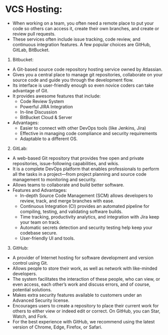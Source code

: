 # VCS Hosting:
- When working on a team, you often need a remote place to put your code so others can access it, create their own branches, and create or review pull requests. 
- These services often include issue tracking, code review, and continuous integration features. A few popular choices are GitHub, GitLab, BitBucket.
1. Bitbucket:
- A Git-based source code repository hosting service owned by Atlassian.
- Gives you a central place to manage git repositories, collaborate on your source code and guide you through the development flow. 
- Its interface is user-friendly enough so even novice coders can take advantage of Git.
- It provides awesome features that include:
  - Code Review System
  - Powerful JIRA Integration
  - In-line Discussion
  - BitBucket Cloud & Server
- Advantages:
  - Easier to connect with other DevOps tools (like Jenkins, Jira)
  - Effective in managing code compliance and security requirements
  - Adaptable to a different OS.
2. GitLab:
- A web-based Git repository that provides free open and private repositories, issue-following capabilities, and wikis.
- It is a complete DevOps platform that enables professionals to perform all the tasks in a project—from project planning and source code management to monitoring and security.
- Allows teams to collaborate and build better software.
- Features and Advantages:
  - In-depth Source Code Management (SCM) allows developers to review, track, and merge branches with ease.
  - Continuous Integration (CI) provides an automated pipeline for compiling, testing, and validating software builds.
  - Time tracking, productivity analytics, and integration with Jira keep your team on track.
  - Automatic secrets detection and security testing help keep your codebase secure.
  - User-friendly UI and tools.
3. GitHub:
- A provider of Internet hosting for software development and version control using Git.
- Allows people to store their work, as well as network with like-minded developers.
- The system facilitates the interaction of these people, who can view, or even access, each other’s work and discuss errors, and of course, potential solutions.
- Makes extra security features available to customers under an Advanced Security license. 
- Encourages users to create a repository to place their current work for others to either view or indeed edit or correct. On GitHub, you can Star, Watch, and Fork.
- For the best experience with GitHub, we recommend using the latest version of Chrome, Edge, Firefox, or Safari.
